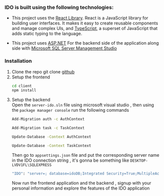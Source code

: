 ###  IDO is built using the following technologies:

- This project uses the [React Library](https://react.dev/). React is a JavaScript library for building user interfaces. It makes it easy to create reusable components and manage complex UIs, and [TypeScript](https://www.typescriptlang.org/), a superset of JavaScript that adds static typing to the language.

- This project uses [ASP.NET](https://dotnet.microsoft.com/en-us/apps/aspnet) For the backend side of the application along side with [Microsoft SQL Server Management Studio](https://learn.microsoft.com/en-us/sql/ssms/download-sql-server-management-studio-ssms?view=sql-server-ver16)


### Installation

1. Clone the repo
   git clone [github](https://github.com/NadimRifaii/CampVerse.git)
   <br>
2. Setup the frontend
   ```sh
   cd client
   npm install
   ```
3. Setup the  backend <br>
   Open the `server-ido.sln` file using microsoft visual studio , then using the `package manager console` run the following commands
   ```sh
   Add-Migration auth -c AuthContext

   Add-Migration task -c TaskContext

   Update-Database -Context AuthContext

   Update-Database -Context TaskContext
   ```
   Then go to `appsettings.json` file and put the corresponding server name in the IDO connection string , it's gonna be something like `DESKTOP-LVDV1FL\SQLEXPRESS`
   ```sh
   "IDO": "server=; database=idoDB;Integrated Security=True;MultipleActiveResultSets=True;TrustServerCertificate=True"
   ```
   Now run the frontend application and the backend , signup with your personal information and explore the features of the IDO application
